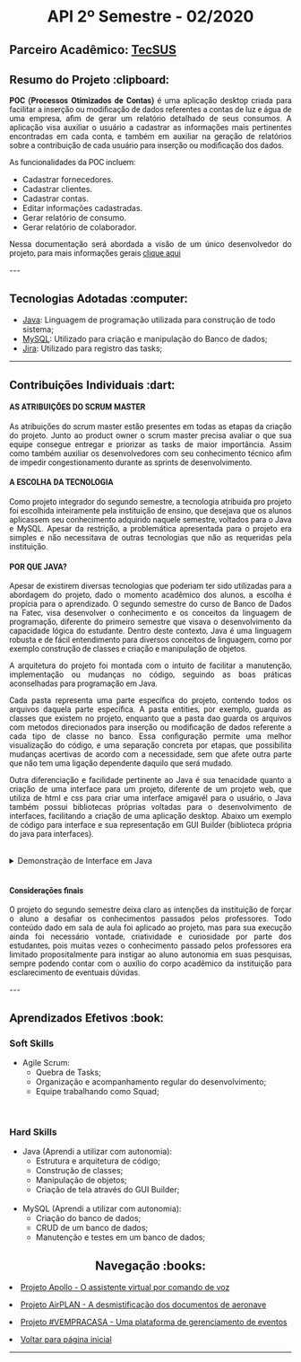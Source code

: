  <h1 align="center"> API 2º Semestre - 02/2020</h1>
  
  <h2> Parceiro Acadêmico: <a href="https://tecsus.com.br/">TecSUS</a></h2>
  <h2 style="font-family:roboto;"> Resumo do Projeto :clipboard:</h2>
  
<p align="justify" style="font-family:roboto;"><b>POC (Processos Otimizados de Contas)</b> é uma aplicação desktop criada para facilitar a inserção ou modificação de dados referentes a contas de luz e água de uma empresa, afim de gerar um relatório detalhado de seus consumos. A aplicação visa auxiliar o usuário a cadastrar as informações mais pertinentes encontradas em cada conta, e também em auxiliar na geração de relatórios sobre a contribuição de cada usuário para inserção ou modificação dos dados.</p>
    <p align="justify" style="font-family:roboto;"> As funcionalidades da POC incluem: 
  <ul>
    <li>Cadastrar fornecedores.</li>
    <li>Cadastrar clientes.</li>
    <li>Cadastrar contas.</li>
    <li>Editar informações cadastradas.</li>
    <li>Gerar relatório de consumo.</li>
    <li>Gerar relatório de colaborador.</li>
  </ul>
 </p>
  <p align="justify" style="font-family:roboto;">Nessa documentação será abordada a visão de um único desenvolvedor do projeto, para mais informações gerais <a href="https://github.com/MikeBBatista/pi-fatec-java">clique aqui</a></p>
  ---
  
  <h2 style="font-family:roboto;"> Tecnologias Adotadas :computer:</h2>
   
  * [Java](https://www.java.com/pt_BR/): Linguagem de programação utilizada para construção de todo sistema;
  * [MySQL](https://dev.mysql.com/doc/): Utilizado para criação e manipulação do Banco de dados;
  * [Jira](https://www.atlassian.com/software/jira): Utilizado para registro das tasks;
  
  ---
  
  <h2 style="font-family:roboto;"> Contribuições Individuais :dart:</h2>
  <h4 style="font-family:roboto;">AS ATRIBUIÇÕES DO SCRUM MASTER</h4>
  <p align="justify" style="font-family:roboto;">As atribuições do scrum master estão presentes em todas as etapas da criação do projeto. Junto ao product owner o scrum master precisa avaliar o que sua equipe consegue entregar e priorizar as tasks de maior importância. Assim como também auxiliar os desenvolvedores com seu conhecimento técnico afim de impedir congestionamento durante as sprints de desenvolvimento.</p>
  <h4 style="font-family:roboto;">A ESCOLHA DA TECNOLOGIA</h4>
  <p align="justify" style="font-family:roboto;">Como projeto integrador do segundo semestre, a tecnologia atribuida pro projeto foi escolhida inteiramente pela instituição de ensino, que desejava que os alunos aplicassem seu conhecimento adquirido naquele semestre, voltados para o Java e MySQL. Apesar da restrição, a problemática apresentada para o projeto era simples e não necessitava de outras tecnologias que não as requeridas pela instituição.</p>
  <h4 style="font-family:roboto;">POR QUE JAVA?</h4>
   <p align="justify" style="font-family:roboto;">Apesar de existirem diversas tecnologias que poderiam ter sido utilizadas para a abordagem do projeto, dado o momento acadêmico dos alunos, a escolha é propícia para o aprendizado. O segundo semestre do curso de Banco de Dados na Fatec, visa desenvolver o conhecimento e os conceitos da linguagem de programação, diferente do primeiro semestre que visava o desenvolvimento da capacidade lógica do estudante. Dentro deste contexto, Java é uma linguagem robusta e de fácil entendimento para diversos conceitos de linguagem, como por exemplo construção de classes e criação e manipulação de objetos.</p>
  <p align="justify" style="font-family:roboto;">A arquitetura do projeto foi montada com o intuito de facilitar a manutenção, implementação ou mudanças no código, seguindo as boas práticas aconselhadas para programação em Java.</p>
  <p align="justify" style="font-family:roboto;">Cada pasta representa uma parte específica do projeto, contendo todos os arquivos daquela parte específica. A pasta entities, por exemplo, guarda as classes que existem no projeto, enquanto que a pasta dao guarda os arquivos com metodos direcionados para inserção ou modificação de dados referente a cada tipo de classe no banco. Essa configuração permite uma melhor visualização do código, e uma separação concreta por etapas, que possibilita mudanças acertivas de acordo com a necessidade, sem que afete outra parte que não tem uma ligação dependente daquilo que será mudado.</p>
    <p align="justify" style="font-family:roboto;">Outra diferenciação e facilidade pertinente ao Java é sua tenacidade quanto a criação de uma interface para um projeto, diferente de um projeto web, que utiliza de html e css para criar uma interface amigavél para o usuário, o Java também possui bibliotecas próprias voltadas para o desenvolvimento de interfaces, facilitando a criação de uma aplicação desktop. Abaixo um exemplo de código para interface e sua representação em GUI Builder (biblioteca própria do java para interfaces).</p>
<br>
  <details>
  <summary>Demonstração de Interface em Java</summary>
  <br>
  <h3 align="center">Tela de login e menu</h3>
  <p align="center">
  <img style="border-radius: 50%;" src="https://user-images.githubusercontent.com/46934773/188327886-3e4dda2c-ae90-48b7-a1cb-a201814a643c.gif" alt=""/>
  </p>
  <br>
  <h3 align="center">Tela de pesquisa de dados</h3>
  <p align="center">
  <img style="border-radius: 50%;" src="https://user-images.githubusercontent.com/46934773/188327889-816ee96d-21b1-41cf-9aba-8bebb206615b.gif" alt=""/>
  </p>
  </details>
  <br>
    <h4 style="font-family:roboto;">Considerações finais</h4>
    <p align="justify" style="font-family:roboto;">O projeto do segundo semestre deixa claro as intenções da instituição de forçar o aluno a desafiar os conhecimentos passados pelos professores. Todo conteúdo dado em sala de aula foi aplicado ao projeto, mas para sua execução ainda foi necessário vontade, criatividade e curiosidade por parte dos estudantes, pois muitas vezes o conhecimento passado pelos professores era limitado propositalmente para instigar ao aluno autonomia em suas pesquisas, sempre podendo contar com o auxílio do corpo acadêmico da instituição para esclarecimento de eventuais dúvidas.</p>
  ---
   
  <h2 style="font-family:roboto;"> Aprendizados Efetivos :book:</h2>
  
  <h3 align="justify">Soft Skills</h3>
    <ul>
    <li>Agile Scrum:
    <ul>
      <li>Quebra de Tasks;</li>
      <li>Organização e acompanhamento regular do desenvolvimento;</li>   
      <li>Equipe trabalhando como Squad;</li>
     </ul></li>
    </ul>
    <br>
    <h3 align="justify">Hard Skills</h3>
    <ul>
    <li>Java (Aprendi a utilizar com autonomia):
    <ul>
      <li>Estrutura e arquitetura de código;</li>
      <li>Construção de classes;</li>   
      <li>Manipulação de objetos;</li>
      <li>Criação de tela através do GUI Builder;</li>
      </ul></li>
    <br> 
    <li>MySQL (Aprendi a utilizar com autonomia):
     <ul>
       <li>Criação do banco de dados;</li>
       <li>CRUD de um banco de dados;</li>
       <li>Manutenção e testes em um banco de dados;</li>
     </ul></li>
  </ul>
  <h2 align="center"> Navegação :books:</h2>
   <p align="justify" style="font-family:roboto;"><li><a href="https://github.com/MikeBBatista/dossie/blob/main/API_1.md">Projeto Apollo - O assistente virtual por comando de voz</a></li></p>
  <p align="justify" style="font-family:roboto;"><li><a href="https://github.com/MikeBBatista/dossie/blob/main/API_3.md">Projeto AirPLAN - A desmistificação dos documentos de aeronave</a></li></p>
  <p align="justify" style="font-family:roboto;"><li><a href="https://github.com/MikeBBatista/dossie/blob/main/API_4.md">Projeto #VEMPRACASA - Uma plataforma de gerenciamento de eventos</a></li></p>
    <p align="justify" style="font-family:roboto;"><li><a href="https://github.com/MikeBBatista/dossie/blob/main/README.md">Voltar para página inicial</a></li></p>
  
  ---
